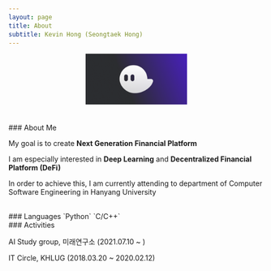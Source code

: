 ```yaml
---
layout: page
title: About
subtitle: Kevin Hong (Seongtaek Hong)
---
```


<center><img src = '/img/phantom.png' width="200"/></center>

<br>
<br>
### About Me

My goal is to create **Next Generation Financial Platform**

I am especially interested in **Deep Learning** and **Decentralized Financial Platform (DeFi)**

In order to achieve this, I am currently attending to department of Computer Software Engineering in Hanyang University

<br>
### Languages
`Python` `C/C++`

<br>
### Activities

AI Study group, 미래연구소 (2021.07.10 ~ )

IT Circle, KHLUG (2018.03.20 ~ 2020.02.12)
